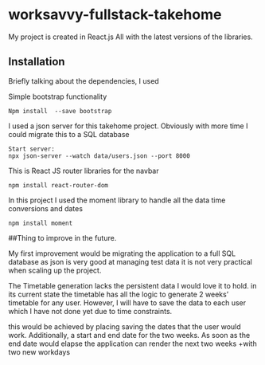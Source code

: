 # worksavvy-fullstack-takehome

My project is created in React.js
All with the latest versions of the libraries.
## Installation
Briefly talking about the dependencies, I used 

Simple bootstrap functionality
```
Npm install  --save bootstrap
```
I used a json server for this takehome project. Obviously with more time I could migrate this to a SQL database
```
Start server:
npx json-server --watch data/users.json --port 8000
```
This is React JS router libraries for the navbar
```
npm install react-router-dom
```
In this project I used the moment library to handle all the data time conversions and dates
```
npm install moment
```

##Thing to improve in the future.

My first improvement would be migrating the application to a full SQL database as json is very good at managing test data it is not very practical when scaling up the project.

The Timetable generation lacks the persistent data I would love it to hold.
in its current state the timetable has all the logic to generate 2 weeks’ timetable for any user. However, I will have to save the data to each user which I have not done yet due to time constraints.

this would be achieved by placing saving the dates that the user would work. Additionally, a start and end date for the two weeks. As soon as the end date would elapse the application can render the next two weeks +with two new workdays


